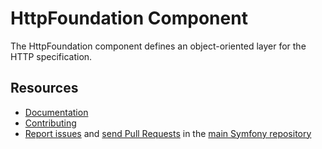 # HttpFoundation Component

The HttpFoundation component defines an object-oriented layer for the HTTP
specification.

## Resources

-   [Documentation](https://symfony.com/doc/current/components/http_foundation.html)
-   [Contributing](https://symfony.com/doc/current/contributing/index.html)
-   [Report issues](https://github.com/symfony/symfony/issues) and
    [send Pull Requests](https://github.com/symfony/symfony/pulls)
    in the [main Symfony repository](https://github.com/symfony/symfony)
